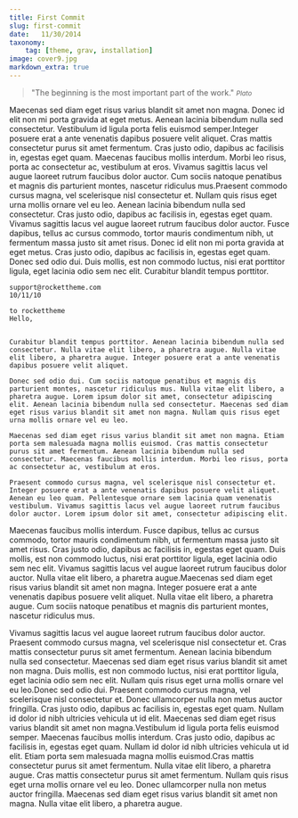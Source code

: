 ```yaml
---
title: First Commit
slug: first-commit
date:   11/30/2014
taxonomy:
    tag: [theme, grav, installation]
image: cover9.jpg
markdown_extra: true
---
```


>&quot;The beginning is the most important part of the work.&quot;
><small><cite title="Plato">Plato</cite></small>

Maecenas sed diam eget risus varius blandit sit amet non magna. Donec id elit non mi porta gravida at eget metus. Aenean lacinia bibendum nulla sed consectetur. Vestibulum id ligula porta felis euismod semper.Integer posuere erat a ante venenatis dapibus posuere velit aliquet. Cras mattis consectetur purus sit amet fermentum. Cras justo odio, dapibus ac facilisis in, egestas eget quam. Maecenas faucibus mollis interdum. Morbi leo risus, porta ac consectetur ac, vestibulum at eros. Vivamus sagittis lacus vel augue laoreet rutrum faucibus dolor auctor. Cum sociis natoque penatibus et magnis dis parturient montes, nascetur ridiculus mus.Praesent commodo cursus magna, vel scelerisque nisl consectetur et. Nullam quis risus eget urna mollis ornare vel eu leo. Aenean lacinia bibendum nulla sed consectetur. Cras justo odio, dapibus ac facilisis in, egestas eget quam. Vivamus sagittis lacus vel augue laoreet rutrum faucibus dolor auctor.
Fusce dapibus, tellus ac cursus commodo, tortor mauris condimentum nibh, ut fermentum massa justo sit amet risus. Donec id elit non mi porta gravida at eget metus. Cras justo odio, dapibus ac facilisis in, egestas eget quam. Donec sed odio dui. Duis mollis, est non commodo luctus, nisi erat porttitor ligula, eget lacinia odio sem nec elit. Curabitur blandit tempus porttitor.

    support@rockettheme.com
    10/11/10
    
    to rockettheme 
    Hello, 
    
    
    Curabitur blandit tempus porttitor. Aenean lacinia bibendum nulla sed consectetur. Nulla vitae elit libero, a pharetra augue. Nulla vitae elit libero, a pharetra augue. Integer posuere erat a ante venenatis dapibus posuere velit aliquet.

    Donec sed odio dui. Cum sociis natoque penatibus et magnis dis parturient montes, nascetur ridiculus mus. Nulla vitae elit libero, a pharetra augue. Lorem ipsum dolor sit amet, consectetur adipiscing elit. Aenean lacinia bibendum nulla sed consectetur. Maecenas sed diam eget risus varius blandit sit amet non magna. Nullam quis risus eget urna mollis ornare vel eu leo.

    Maecenas sed diam eget risus varius blandit sit amet non magna. Etiam porta sem malesuada magna mollis euismod. Cras mattis consectetur purus sit amet fermentum. Aenean lacinia bibendum nulla sed consectetur. Maecenas faucibus mollis interdum. Morbi leo risus, porta ac consectetur ac, vestibulum at eros.

    Praesent commodo cursus magna, vel scelerisque nisl consectetur et. Integer posuere erat a ante venenatis dapibus posuere velit aliquet. Aenean eu leo quam. Pellentesque ornare sem lacinia quam venenatis vestibulum. Vivamus sagittis lacus vel augue laoreet rutrum faucibus dolor auctor. Lorem ipsum dolor sit amet, consectetur adipiscing elit. 
  
  
Maecenas faucibus mollis interdum. Fusce dapibus, tellus ac cursus commodo, tortor mauris condimentum nibh, ut fermentum massa justo sit amet risus. Cras justo odio, dapibus ac facilisis in, egestas eget quam. Duis mollis, est non commodo luctus, nisi erat porttitor ligula, eget lacinia odio sem nec elit. Vivamus sagittis lacus vel augue laoreet rutrum faucibus dolor auctor. Nulla vitae elit libero, a pharetra augue.Maecenas sed diam eget risus varius blandit sit amet non magna. Integer posuere erat a ante venenatis dapibus posuere velit aliquet. Nulla vitae elit libero, a pharetra augue. Cum sociis natoque penatibus et magnis dis parturient montes, nascetur ridiculus mus.

Vivamus sagittis lacus vel augue laoreet rutrum faucibus dolor auctor. Praesent commodo cursus magna, vel scelerisque nisl consectetur et. Cras mattis consectetur purus sit amet fermentum. Aenean lacinia bibendum nulla sed consectetur. Maecenas sed diam eget risus varius blandit sit amet non magna. Duis mollis, est non commodo luctus, nisi erat porttitor ligula, eget lacinia odio sem nec elit. Nullam quis risus eget urna mollis ornare vel eu leo.Donec sed odio dui. Praesent commodo cursus magna, vel scelerisque nisl consectetur et. Donec ullamcorper nulla non metus auctor fringilla. Cras justo odio, dapibus ac facilisis in, egestas eget quam. Nullam id dolor id nibh ultricies vehicula ut id elit. Maecenas sed diam eget risus varius blandit sit amet non magna.Vestibulum id ligula porta felis euismod semper. Maecenas faucibus mollis interdum. Cras justo odio, dapibus ac facilisis in, egestas eget quam. Nullam id dolor id nibh ultricies vehicula ut id elit. Etiam porta sem malesuada magna mollis euismod.Cras mattis consectetur purus sit amet fermentum. Nulla vitae elit libero, a pharetra augue. Cras mattis consectetur purus sit amet fermentum. Nullam quis risus eget urna mollis ornare vel eu leo. Donec ullamcorper nulla non metus auctor fringilla. Maecenas sed diam eget risus varius blandit sit amet non magna. Nulla vitae elit libero, a pharetra augue.

[^1]: Donec sed odio dui.